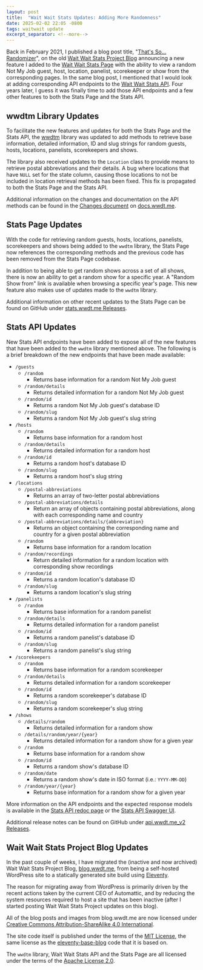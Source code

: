 ```yaml
---
layout: post
title:  "Wait Wait Stats Updates: Adding More Randomness"
date: 2025-02-02 22:05 -0800
tags: waitwait update
excerpt_separator: <!--more-->
---
```


Back in February 2021, I published a blog post title, "[That's So... Randomizer](https://blog.wwdt.me/2021/02/thats-so-randomizer/)", on the old [Wait Wait Stats Project Blog](https://blog.wwdt.me/) announcing a new feature I added to the [Wait Wait Stats Page](https://stats.wwdt.me/) with the ability to view a random Not My Job guest, host, location, panelist, scorekeeper or show from the corresponding pages. In the same blog post, I mentioned that I would look at adding corresponding API endpoints to the [Wait Wait Stats API](https://api.wwdt.me/). Four years later, I guess it was finally time to add those API endpoints and a few other features to both the Stats Page and the Stats API.

<!--more-->

## wwdtm Library Updates

To facilitate the new features and updates for both the Stats Page and the Stats API, the [wwdtm](https://github.com/questionlp/wwdtm) library was updated to add methods to retrieve base information, detailed information, ID and slug strings for random guests, hosts, locations, panelists, scorekeepers and shows.

The library also received updates to the `Location` class to provide means to retrieve postal abbreviations and their details. A bug where locations that have `NULL` set for the state column, causing those locations to not be included in location retrieval methods has been fixed. This fix is propagated to both the Stats Page and the Stats API.

Additional information on the changes and documentation on the API methods can be found in the [Changes document](https://docs.wwdt.me/latest/changes/index.html) on [docs.wwdt.me](https://docs.wwdt.me/).

## Stats Page Updates

With the code for retrieving random guests, hosts, locations, panelists, scorekeepers and shows being added to the `wwdtm` library, the Stats Page now references the corresponding methods and the previous code has been removed from the Stats Page codebase.

In addition to being able to get random shows across a set of all shows, there is now an ability to get a random show for a specific year. A "Random Show from" link is available when browsing a specific year's page. This new feature also makes use of updates made to the `wwdtm` library.

Additional information on other recent updates to the Stats Page can be found on GitHub under [stats.wwdt.me Releases](https://github.com/questionlp/stats.wwdt.me/releases).

## Stats API Updates

New Stats API endpoints have been added to expose all of the new features that have been added to the `wwdtm` library mentioned above. The following is a brief breakdown of the new endpoints that have been made available:

* `/guests`
  * `/random`
    * Returns base information for a random Not My Job guest
  * `/random/details`
    * Returns detailed information for a random Not My Job guest
  * `/random/id`
    * Returns a random Not My Job guest's database ID
  * `/random/slug`
    * Returns a random Not My Job guest's slug string
* `/hosts`
  * `/random`
    * Returns base information for a random host
  * `/random/details`
    * Returns detailed information for a random host
  * `/random/id`
    * Returns a random host's database ID
  * `/random/slug`
    * Returns a random host's slug string
* `/locations`
  * `/postal-abbreviations`
    * Returns an array of two-letter postal abbreviations
  * `/postal-abbreviations/details`
    * Return an array of objects containing postal abbreviations, along with each corresponding name and country
  * `/postal-abbreviations/details/{abbreviation}`
    * Returns an object containing the corresponding name and country for a given postal abbreviation
  * `/random`
    * Returns base information for a random location
  * `/random/recordings`
    * Return detailed information for a random location with corresponding show recordings
  * `/random/id`
    * Returns a random location's database ID
  * `/random/slug`
    * Returns a random location's slug string
* `/panelists`
  * `/random`
    * Returns base information for a random panelist
  * `/random/details`
    * Returns detailed information for a random panelist
  * `/random/id`
    * Returns a random panelist's database ID
  * `/random/slug`
    * Returns a random panelist's slug string
* `/scorekeepers`
  * `/random`
    * Returns base information for a random scorekeeper
  * `/random/details`
    * Returns detailed information for a random scorekeeper
  * `/random/id`
    * Returns a random scorekeeper's database ID
  * `/random/slug`
    * Returns a random scorekeeper's slug string
* `/shows`
  * `/details/random`
    * Returns detailed information for a random show
  * `/details/random/year/{year}`
    * Returns detailed information for a random show for a given year
  * `/random`
    * Returns base information for a random show
  * `/random/id`
    * Returns a random show's database ID
  * `/random/date`
    * Returns a random show's date in ISO format (i.e.: `YYYY-MM-DD`)
  * `/random/year/{year}`
    * Returns base information for a random show for a given year

More information on the API endpoints and the expected response models is available in the [Stats API redoc page](https://api.wwdt.me/v2.0/docs) or the [Stats API Swagger UI](https://api.wwdt.me/v2.0/openapi).

Additional release notes can be found on GitHub under [api.wwdt.me_v2 Releases](https://github.com/questionlp/api.wwdt.me_v2/releases).

## Wait Wait Stats Project Blog Updates

In the past couple of weeks, I have migrated the (inactive and now archived) Wait Wait Stats Project Blog, [blog.wwdt.me](https://blog.wwdt.me/), from being a self-hosted WordPress site to a statically generated site build using [Eleventy](https://www.11ty.dev/).

The reason for migrating away from WordPress is primarily driven by the recent actions taken by the current CEO of Automattic, and by reducing the system resources required to host a site that has been inactive (after I started posting Wait Wait Stats Project updates on this blog).

All of the blog posts and images from blog.wwdt.me are now licensed under [Creative Commons Attribution-ShareAlike 4.0 International](https://creativecommons.org/licenses/by-sa/4.0/).

The site code itself is published under the terms of the [MIT License](https://github.com/questionlp/blog.wwdt.me_11ty/blob/main/LICENSE.md), the same license as the [eleventy-base-blog](https://github.com/11ty/eleventy-base-blog) code that it is based on.

The `wwdtm` library, Wait Wait Stats API and the Stats Page are all licensed under the terms of the [Apache License 2.0](https://www.apache.org/licenses/LICENSE-2.0.html).
